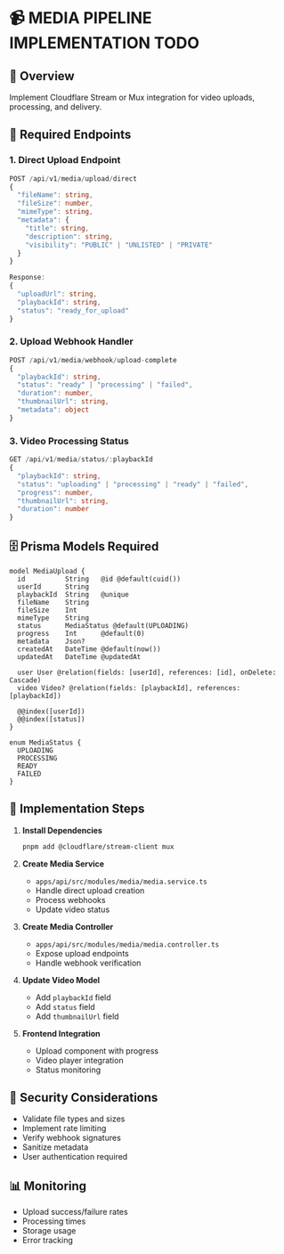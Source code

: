 # 📹 MEDIA PIPELINE IMPLEMENTATION TODO

## 🎯 Overview

Implement Cloudflare Stream or Mux integration for video uploads, processing, and delivery.

## 🔧 Required Endpoints

### 1. Direct Upload Endpoint

```typescript
POST /api/v1/media/upload/direct
{
  "fileName": string,
  "fileSize": number,
  "mimeType": string,
  "metadata": {
    "title": string,
    "description": string,
    "visibility": "PUBLIC" | "UNLISTED" | "PRIVATE"
  }
}

Response:
{
  "uploadUrl": string,
  "playbackId": string,
  "status": "ready_for_upload"
}
```

### 2. Upload Webhook Handler

```typescript
POST /api/v1/media/webhook/upload-complete
{
  "playbackId": string,
  "status": "ready" | "processing" | "failed",
  "duration": number,
  "thumbnailUrl": string,
  "metadata": object
}
```

### 3. Video Processing Status

```typescript
GET /api/v1/media/status/:playbackId
{
  "playbackId": string,
  "status": "uploading" | "processing" | "ready" | "failed",
  "progress": number,
  "thumbnailUrl": string,
  "duration": number
}
```

## 🗄️ Prisma Models Required

```prisma
model MediaUpload {
  id          String   @id @default(cuid())
  userId      String
  playbackId  String   @unique
  fileName    String
  fileSize    Int
  mimeType    String
  status      MediaStatus @default(UPLOADING)
  progress    Int      @default(0)
  metadata    Json?
  createdAt   DateTime @default(now())
  updatedAt   DateTime @updatedAt

  user User @relation(fields: [userId], references: [id], onDelete: Cascade)
  video Video? @relation(fields: [playbackId], references: [playbackId])

  @@index([userId])
  @@index([status])
}

enum MediaStatus {
  UPLOADING
  PROCESSING
  READY
  FAILED
}
```

## 🚀 Implementation Steps

1. **Install Dependencies**

   ```bash
   pnpm add @cloudflare/stream-client mux
   ```

2. **Create Media Service**
   - `apps/api/src/modules/media/media.service.ts`
   - Handle direct upload creation
   - Process webhooks
   - Update video status

3. **Create Media Controller**
   - `apps/api/src/modules/media/media.controller.ts`
   - Expose upload endpoints
   - Handle webhook verification

4. **Update Video Model**
   - Add `playbackId` field
   - Add `status` field
   - Add `thumbnailUrl` field

5. **Frontend Integration**
   - Upload component with progress
   - Video player integration
   - Status monitoring

## 🔐 Security Considerations

- Validate file types and sizes
- Implement rate limiting
- Verify webhook signatures
- Sanitize metadata
- User authentication required

## 📊 Monitoring

- Upload success/failure rates
- Processing times
- Storage usage
- Error tracking
